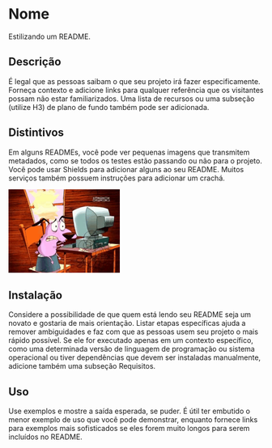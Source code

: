 # Nome
Estilizando um README.
## Descrição
É legal que as pessoas saibam o que seu projeto irá fazer especificamente. Forneça contexto e adicione links para qualquer referência que os visitantes possam não estar familiarizados. Uma lista de recursos ou uma subseção (utilize H3) de plano de fundo também pode ser adicionada. 
## Distintivos
Em alguns READMEs, você pode ver pequenas imagens que transmitem metadados, como se todos os testes estão passando ou não para o projeto. Você pode usar Shields para adicionar alguns ao seu README. Muitos serviços também possuem instruções para adicionar um crachá.

![Programando](https://github.com/wilcardoso13/repositorio/blob/master/programando.gif)

## Instalação
Considere a possibilidade de que quem está lendo seu README seja um novato e gostaria de mais orientação. Listar etapas específicas ajuda a remover ambiguidades e faz com que as pessoas usem seu projeto o mais rápido possível. Se ele for executado apenas em um contexto específico, como uma determinada versão de linguagem de programação ou sistema operacional ou tiver dependências que devem ser instaladas manualmente, adicione também uma subseção Requisitos.

## Uso
Use exemplos e mostre a saída esperada, se puder. É útil ter embutido o menor exemplo de uso que você pode demonstrar, enquanto fornece links para exemplos mais sofisticados se eles forem muito longos para serem incluídos no README.



